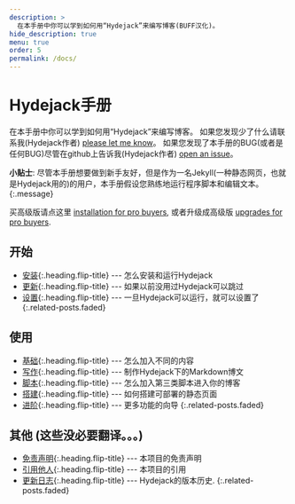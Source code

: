 ```yaml
---
description: >
  在本手册中你可以学到如何用“Hydejack”来编写博客(BUFF汉化)。
hide_description: true
menu: true  
order: 5    
permalink: /docs/
---
```


# Hydejack手册
在本手册中你可以学到如何用“Hydejack”来编写博客。
如果您发现少了什么请联系我(Hydejack作者) [please let me know](mailto:mail@qwtel.com)。
如果您发现了本手册的BUG(或者是任何BUG)尽管在github上告诉我(Hydejack作者) [open an issue](https://github.com/qwtel/hydejack/issues)。

**小贴士**: 尽管本手册想要做到新手友好，但是作为一名Jekyll(一种静态网页，也就是Hydejack用的)的用户，本手册假设您熟练地运行程序脚本和编辑文本。
{:.message}

买高级版请点这里 [installation for pro buyers](install.md#pro-version),
或者升级成高级版 [upgrades for pro buyers](upgrade.md#pro-version).

## 开始
* [安装]{:.heading.flip-title} --- 怎么安装和运行Hydejack
* [更新]{:.heading.flip-title} --- 如果以前没用过Hydejack可以跳过
* [设置]{:.heading.flip-title} --- 一旦Hydejack可以运行，就可以设置了
{:.related-posts.faded}

## 使用
* [基础]{:.heading.flip-title} --- 怎么加入不同的内容
* [写作]{:.heading.flip-title} --- 制作Hydejack下的Markdown博文
* [脚本]{:.heading.flip-title} --- 怎么加入第三类脚本进入你的博客
* [搭建]{:.heading.flip-title} --- 如何搭建可部署的静态页面
* [进阶]{:.heading.flip-title} --- 更多功能的向导
{:.related-posts.faded}

## 其他 (这些没必要翻译。。。)
* [免责声明]{:.heading.flip-title} --- 本项目的免责声明
* [引用他人]{:.heading.flip-title} --- 本项目的引用
* [更新日志]{:.heading.flip-title} --- Hydejack的版本历史.
{:.related-posts.faded}

[安装]: install.md
[更新]: upgrade.md
[设置]: config.md
[基础]: basics.md
[写作]: writing.md
[脚本]: scripts.md
[搭建]: build.md
[进阶]: advanced.md
[免责声明]: ../LICENSE.md
[引用他人]: ../NOTICE.md
[更新日志]: ../CHANGELOG.md
